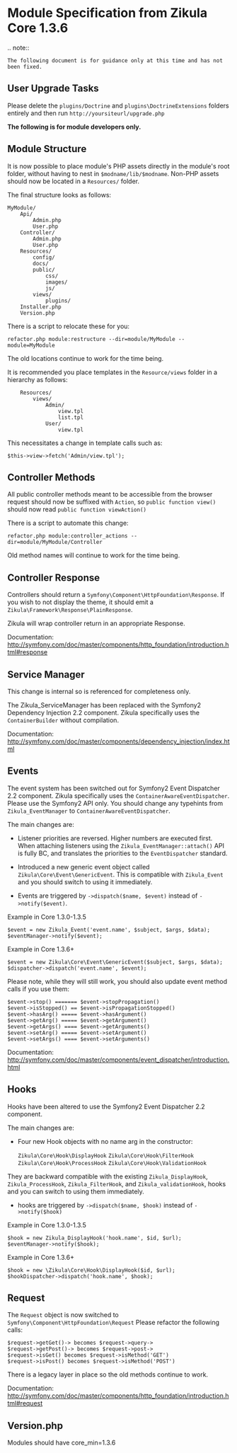 Module Specification from Zikula Core 1.3.6
===========================================

.. note::

    The following document is for guidance only at this time and has not been fixed.


User Upgrade Tasks
------------------

Please delete the `plugins/Doctrine` and `plugins\DoctrineExtensions` folders entirely and then
run `http://yoursiteurl/upgrade.php`



**The following is for module developers only.**


Module Structure
----------------

It is now possible to place module's PHP assets directly in the module's
root folder, without having to nest in `$modname/lib/$modname`.
Non-PHP assets should now be located in a `Resources/` folder.

The final structure looks as follows:

    MyModule/
        Api/
            Admin.php
            User.php
        Controller/
            Admin.php
            User.php
        Resources/
            config/
            docs/
            public/
                css/
                images/
                js/
            views/
                plugins/
        Installer.php
        Version.php

There is a script to relocate these for you:

    refactor.php module:restructure --dir=module/MyModule --module=MyModule

The old locations continue to work for the time being.

It is recommended you place templates in the `Resource/views` folder in a hierarchy
as follows:

        Resources/
            views/
                Admin/
                    view.tpl
                    list.tpl
                User/
                    view.tpl

This necessitates a change in template calls such as:

    $this->view->fetch('Admin/view.tpl');


Controller Methods
------------------

All public controller methods meant to be accessible from the browser request should now be
suffixed with `Action`, so `public function view()` should now read `public function viewAction()`

There is a script to automate this change:

    refactor.php module:controller_actions --dir=module/MyModule/Controller

Old method names will continue to work for the time being.


Controller Response
-------------------

Controllers should return a `Symfony\Component\HttpFoundation\Response`.
If you wish to not display the theme, it should emit a
`Zikula\Framework\Response\PlainResponse`.

Zikula will wrap controller return in an appropriate Response.

Documentation: http://symfony.com/doc/master/components/http_foundation/introduction.html#response


Service Manager
---------------

This change is internal so is referenced for completeness only.

The Zikula_ServiceManager has been replaced with the Symfony2 Dependency Injection 2.2 component.
Zikula specifically uses the `ContainerBuilder` without compilation.

Documentation: http://symfony.com/doc/master/components/dependency_injection/index.html


Events
------

The event system has been switched out for Symfony2 Event Dispatcher 2.2 component.
Zikula specifically uses the `ContainerAwareEventDispatcher`. Please use the Symfony2 API
only. You should change any typehints from `Zikula_EventManager` to `ContainerAwareEventDispatcher`.

The main changes are:

  - Listener priorities are reversed. Higher numbers are executed first. When attaching
    listeners using the `Zikula_EventManager::attach()` API is fully BC, and translates
    the priorities to the `EventDispatcher` standard.

  - Introduced a new generic event object called `Zikula\Core\Event\GenericEvent`.
    This is compatible with `Zikula_Event` and you should switch to using it immediately.
    
  - Events are triggered by `->dispatch($name, $event)` instead of `->notify($event)`.

Example in Core 1.3.0-1.3.5

    $event = new Zikula_Event('event.name', $subject, $args, $data);
    $eventManager->notify($event);

Example in Core 1.3.6+

    $event = new Zikula\Core\Event\GenericEvent($subject, $args, $data);
    $dispatcher->dispatch('event.name', $event);

Please note, while they will still work, you should also update event method calls if
you use them:

    $event->stop() ======= $event->stopPropagation()
    $event->isStopped() == $event->isPropagationStopped()
    $event->hasArg() ===== $event->hasArgument()
    $event->getArg() ===== $event->getArgument()
    $event->getArgs() ==== $event->getArguments()
    $event->setArg() ===== $event->setArgument()
    $event->setArgs() ==== $event->setArguments()

Documentation: http://symfony.com/doc/master/components/event_dispatcher/introduction.html


Hooks
-----

Hooks have been altered to use the Symfony2 Event Dispatcher 2.2 component.

The main changes are:

  - Four new Hook objects with no name arg in the constructor:
  
    `Zikula\Core\Hook\DisplayHook`
    `Zikula\Core\Hook\FilterHook`
    `Zikula\Core\Hook\ProcessHook`
    `Zikula\Core\Hook\ValidationHook`
  
  They are backward compatible with the existing `Zikula_DisplayHook`, 
  `Zikula_ProcessHook`, `Zikula_FilterHook`, and `Zikula_validationHook`, hooks
  and you can switch to using them immediately.
    
  - hooks are triggered by `->dispatch($name, $hook)` instead of `->notify($hook)`

Example in Core 1.3.0-1.3.5

    $hook = new Zikula_DisplayHook('hook.name', $id, $url);
    $eventManager->notify($hook);

Example in Core 1.3.6+

    $hook = new \Zikula\Core\Hook\DisplayHook($id, $url);
    $hookDispatcher->dispatch('hook.name', $hook);


Request
-------

The `Request` object is now switched to `Symfony\Component\HttpFoundation\Request`
Please refactor the following calls:

    $request->getGet()-> becomes $request->query->
    $request->getPost()-> becomes $request->post->
    $request->isGet() becomes $request->isMethod('GET')
    $request->isPost() becomes $request->isMethod('POST')

There is a legacy layer in place so the old methods continue to work.

Documentation: http://symfony.com/doc/master/components/http_foundation/introduction.html#request


Version.php
-----------

Modules should have core_min=1.3.6
